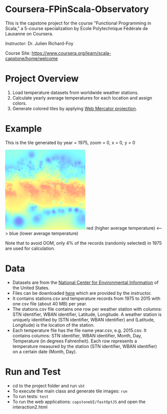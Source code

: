 # Coursera-FPinScala-Observatory

This is the capstone project for the course "Functional Programming in Scala," a 5-course specialization by École Polytechnique Fédérale de Lausanne on Coursera.

Instructor: Dr. Julien Richard-Foy

Course Site: https://www.coursera.org/learn/scala-capstone/home/welcome

# Project Overview

1. Load temperature datasets from worldwide weather stations.
2. Calculate yearly average temperatures for each location and assign colors.
3. Generate colored tiles by applying [Web Mercator projection](https://en.wikipedia.org/wiki/Web_Mercator).

# Example
This is the tile generated by year = 1975, zoom = 0, x = 0, y = 0 </p>
![Alt text](/example.png?raw=true "Optional Title")
red (higher average temperature) <--> blue (lower average temperature) </p>
Note that to avoid OOM, only 4% of the records (randomly selected) in 1975 are used for calculation.

# Data
* Datasets are from the [National Center for Environmental Information](https://www.ncei.noaa.gov/) of the United States.
* Files can be downloaded [here](alaska.epfl.ch/files/scala-capstone-data.zip) which are provided by the instructor. 
* It contains stations.csv and temperature records from 1975 to 2015 with one csv file (about 40 MB) per year.
* The stations.csv file contains one row per weather station with columns: STN identifier,	WBAN identifier,	Latitude,	Longitude. A weather station is uniquely identified by (STN identifier, WBAN identifier) and (Latitude,	Longitude) is the location of the station.
* Each temperature file has the file name year.csv, e.g. 2015.csv. It contains columns: STN identifier,	WBAN identifier,	Month,	Day,	Temperature (in degrees Fahrenheit). Each row represents a temperature measured by the station (STN identifier, WBAN identifier) on a certain date (Month, Day).

# Run and Test
* cd to the project folder and run ```sbt``` 
* To execute the main class and generate tile images: ```run``` 
* To run tests: ```test``` 
* To run the web applications: ```capstoneUI/fastOptJS``` and open the interaction2.html
